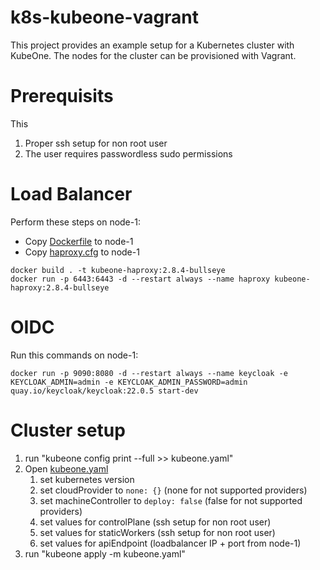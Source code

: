 # k8s-kubeone-vagrant

This project provides an example setup for a Kubernetes cluster with KubeOne. The nodes for the cluster can be provisioned with Vagrant.

# Prerequisits

This

1. Proper ssh setup for non root user
2. The user requires passwordless sudo permissions

# Load Balancer

Perform these steps on node-1:

- Copy [Dockerfile](haproxy/Dockerfile) to node-1
- Copy [haproxy.cfg](haproxy/haproxy.cfg) to node-1

```
docker build . -t kubeone-haproxy:2.8.4-bullseye
docker run -p 6443:6443 -d --restart always --name haproxy kubeone-haproxy:2.8.4-bullseye
```

# OIDC

Run this commands on node-1:

```
docker run -p 9090:8080 -d --restart always --name keycloak -e KEYCLOAK_ADMIN=admin -e KEYCLOAK_ADMIN_PASSWORD=admin quay.io/keycloak/keycloak:22.0.5 start-dev
```

# Cluster setup

1. run "kubeone config print --full >> kubeone.yaml"
2. Open [kubeone.yaml](kubeone.yaml)
    1. set kubernetes version
    2. set cloudProvider to `none: {}` (none for not supported providers)
    3. set machineController to `deploy: false` (false for not supported providers)
    4. set values for controlPlane (ssh setup for non root user)
    5. set values for staticWorkers (ssh setup for non root user)
    6. set values for apiEndpoint (loadbalancer IP + port from node-1)
3. run "kubeone apply -m kubeone.yaml"
